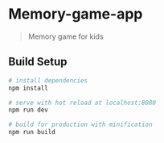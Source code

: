 # Memory-game-app

> Memory game for kids

## Build Setup

``` bash
# install dependencies
npm install

# serve with hot reload at localhost:8080
npm run dev

# build for production with minification
npm run build
```


